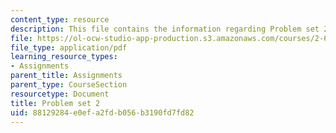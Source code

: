 ```yaml
---
content_type: resource
description: This file contains the information regarding Problem set 2.
file: https://ol-ocw-studio-app-production.s3.amazonaws.com/courses/2-627-fundamentals-of-photovoltaics-fall-2013/88129284e0efa2fdb056b3190fd7fd82_MIT2_627F13_pset2.pdf
file_type: application/pdf
learning_resource_types:
- Assignments
parent_title: Assignments
parent_type: CourseSection
resourcetype: Document
title: Problem set 2
uid: 88129284-e0ef-a2fd-b056-b3190fd7fd82
---
```

